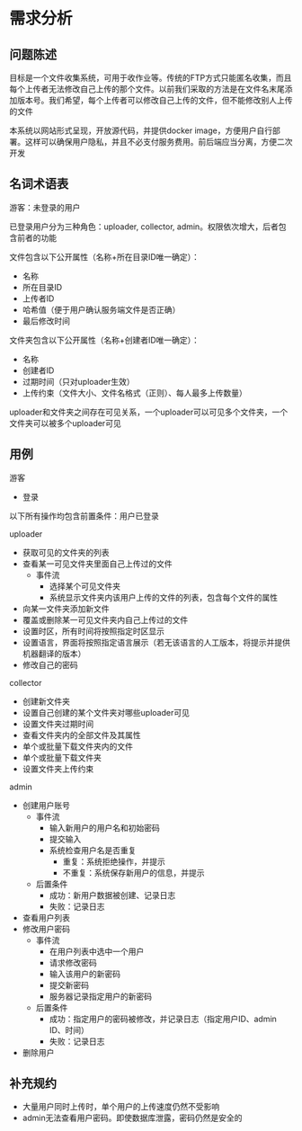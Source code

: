 # 需求分析

## 问题陈述
目标是一个文件收集系统，可用于收作业等。传统的FTP方式只能匿名收集，而且每个上传者无法修改自己上传的那个文件。以前我们采取的方法是在文件名末尾添加版本号。我们希望，每个上传者可以修改自己上传的文件，但不能修改别人上传的文件

本系统以网站形式呈现，开放源代码，并提供docker image，方便用户自行部署。这样可以确保用户隐私，并且不必支付服务费用。前后端应当分离，方便二次开发

## 名词术语表
游客：未登录的用户

已登录用户分为三种角色：uploader, collector, admin。权限依次增大，后者包含前者的功能

文件包含以下公开属性（名称+所在目录ID唯一确定）：
- 名称
- 所在目录ID
- 上传者ID
- 哈希值（便于用户确认服务端文件是否正确）
- 最后修改时间

文件夹包含以下公开属性（名称+创建者ID唯一确定）：
- 名称
- 创建者ID
- 过期时间（只对uploader生效）
- 上传约束（文件大小、文件名格式（正则）、每人最多上传数量）

uploader和文件夹之间存在可见关系，一个uploader可以可见多个文件夹，一个文件夹可以被多个uploader可见

## 用例

游客
- 登录

以下所有操作均包含前置条件：用户已登录

uploader
- 获取可见的文件夹的列表
- 查看某一可见文件夹里面自己上传过的文件
  - 事件流
    - 选择某个可见文件夹
    - 系统显示文件夹内该用户上传的文件的列表，包含每个文件的属性
- 向某一文件夹添加新文件
- 覆盖或删除某一可见文件夹内自己上传过的文件
- 设置时区，所有时间将按照指定时区显示
- 设置语言，界面将按照指定语言展示（若无该语言的人工版本，将提示并提供机器翻译的版本）
- 修改自己的密码

collector
- 创建新文件夹
- 设置自己创建的某个文件夹对哪些uploader可见
- 设置文件夹过期时间
- 查看文件夹内的全部文件及其属性
- 单个或批量下载文件夹内的文件
- 单个或批量下载文件夹
- 设置文件夹上传约束

admin
- 创建用户账号
  - 事件流
    - 输入新用户的用户名和初始密码
    - 提交输入
    - 系统检查用户名是否重复
      - 重复：系统拒绝操作，并提示
      - 不重复：系统保存新用户的信息，并提示
  - 后置条件
    - 成功：新用户数据被创建、记录日志
    - 失败：记录日志
- 查看用户列表
- 修改用户密码
  - 事件流
    - 在用户列表中选中一个用户
    - 请求修改密码
    - 输入该用户的新密码
    - 提交新密码
    - 服务器记录指定用户的新密码
  - 后置条件
    - 成功：指定用户的密码被修改，并记录日志（指定用户ID、admin ID、时间）
    - 失败：记录日志
- 删除用户

## 补充规约

- 大量用户同时上传时，单个用户的上传速度仍然不受影响
- admin无法查看用户密码。即使数据库泄露，密码仍然是安全的